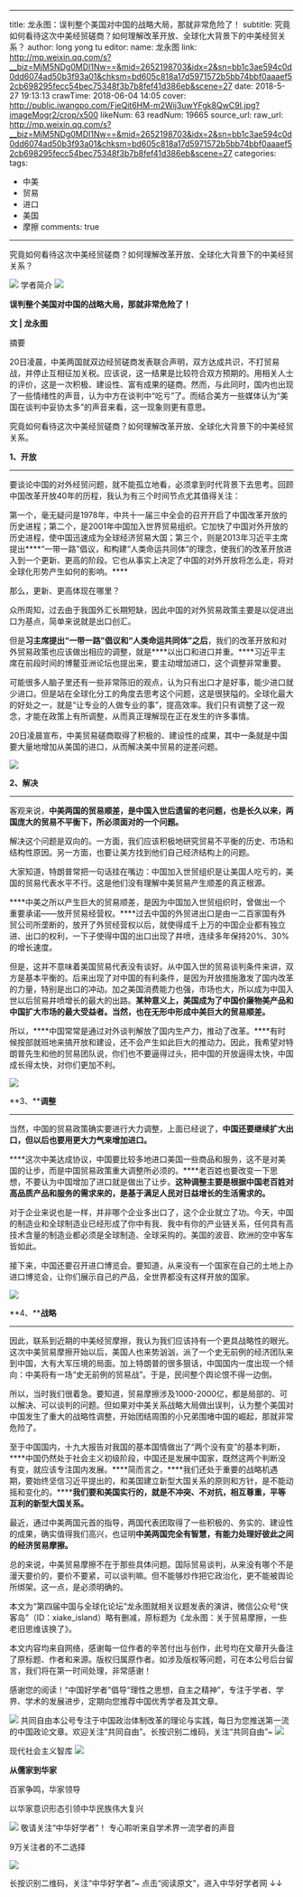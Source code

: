 
---
title: 龙永图：误判整个美国对中国的战略大局，那就非常危险了！
subtitle: 究竟如何看待这次中美经贸磋商？如何理解改革开放、全球化大背景下的中美经贸关系？
author: long yong tu
editor:
  name: 龙永图
  link: http://mp.weixin.qq.com/s?__biz=MjM5NDg0MDI1Nw==&mid=2652198703&idx=2&sn=bb1c3ae594c0d0dd6074ad50b3f93a01&chksm=bd605c818a17d5971572b5bb74bbf0aaaef52cb698295fecc54bec75348f3b7b8fef41d386eb&scene=27
date: 2018-5-27 19:13:13
crawTime: 2018-06-04 14:05
cover: http://public.iwangpo.com/FjeQit6HM-m2Wij3uwYFgk8QwC9I.jpg?imageMogr2/crop/x500
likeNum: 63
readNum: 19665
source_url: 
raw_url: http://mp.weixin.qq.com/s?__biz=MjM5NDg0MDI1Nw==&mid=2652198703&idx=2&sn=bb1c3ae594c0d0dd6074ad50b3f93a01&chksm=bd605c818a17d5971572b5bb74bbf0aaaef52cb698295fecc54bec75348f3b7b8fef41d386eb&scene=27
categories: 
tags: 
  - 中美
  - 贸易
  - 进口
  - 美国
  - 摩擦
comments: true
---
究竟如何看待这次中美经贸磋商？如何理解改革开放、全球化大背景下的中美经贸关系？
<!--more-->
![](http://public.iwangpo.com/FudmCe9IALS25d-8xnUvqzWSXTOV.jpg?imageView2/2/w/600)
学者简介
![](http://public.iwangpo.com/Ftf5wsJ0Z6x359JyQZ8lV2gmmG5z.jpg?imageView2/2/w/600)

**误判整个美国对中国的战略大局，那就非常危险了！**

**文 | 龙永图**

摘要

20日凌晨，中美两国就双边经贸磋商发表联合声明，双方达成共识，不打贸易战，并停止互相征加关税。应该说，这一结果是比较符合双方预期的。用相关人士的评价，这是一次积极、建设性、富有成果的磋商。然而，与此同时，国内也出现了一些情绪性的声音，认为中方在谈判中“吃亏”了。而结合美方一些媒体认为“美国在谈判中妥协太多”的声音来看，这一现象则更有意思。

究竟如何看待这次中美经贸磋商？如何理解改革开放、全球化大背景下的中美经贸关系。

**1、开放**

---

要谈论中国的对外经贸问题，就不能孤立地看，必须拿到时代背景下去思考。回顾中国改革开放40年的历程，我认为有三个时间节点尤其值得关注：

第一个，毫无疑问是1978年，中共十一届三中全会的召开开启了中国改革开放的历史进程；第二个，是2001年中国加入世界贸易组织。它加快了中国对外开放的历史进程，使中国迅速成为全球经济贸易大国；第三个，则是2013年习近平主席提出****“一带一路”倡议，和构建“人类命运共同体”的理念，使我们的改革开放进入到一个更新、更高的阶段。它也从事实上决定了中国的对外开放将怎么走，将对全球化形势产生如何的影响。****

那么，更新、更高体现在哪里？

众所周知，过去由于我国外汇长期短缺，因此中国的对外贸易政策主要是以促进出口为基点，简单来说就是出口创汇。

但是****习主席提出“一带一路”倡议和“人类命运共同体”之后****，我们的改革开放和对外贸易政策也应该做出相应的调整，就是****以出口和进口并重。****习近平主席在前段时间的博鳌亚洲论坛也提出来，要主动增加进口，这个调整非常重要。

可能很多人脑子里还有一些非常陈旧的观点，认为只有出口才是好事，能少进口就少进口。但是站在全球化分工的角度去思考这个问题，这是很狭隘的。全球化最大的好处之一，就是“让专业的人做专业的事”，提高效率。我们只有调整了这一观念，才能在政策上有所调整，从而真正理解现在正在发生的许多事情。

20日凌晨宣布，中美贸易磋商取得了积极的、建设性的成果，其中一条就是中国要大量地增加从美国的进口，从而解决美中贸易的逆差问题。

![](http://public.iwangpo.com/FrliGXnED0sZBtGNkBPXg0asMPmb.jpg?imageView2/2/w/600)

**2、解决**

---

客观来说，****中美两国的贸易顺差，是中国入世后遗留的老问题，也是长久以来，两国庞大的贸易不平衡下，所必须面对的一个问题。****

解决这个问题是双向的。一方面，我们应该积极地研究贸易不平衡的历史、市场和结构性原因。另一方面，也要让美方找到他们自己经济结构上的问题。

大家知道，特朗普常把一句话挂在嘴边：中国加入世贸组织是让美国人吃亏的，美国的贸易代表水平不行。这是他们没有理解中美贸易产生顺差的真正根源。

****中美之所以产生巨大的贸易顺差，是因为中国加入世贸组织时，曾做出一个重要承诺——放开贸易经营权。****过去中国的外贸进出口是由一二百家国有外贸公司所垄断的，放开了外贸经营权以后，就使得成千上万的中国企业都有独立进、出口的权利，一下子使得中国的出口出现了井喷，连续多年保持20%、30%的增长速度。

但是，这并不意味着美国贸易代表没有谈好。从中国入世的贸易谈判条件来讲，双方是基本平衡的。后来出现了对中国的有利条件，是因为开放措施激发了国内改革的力量，特别是出口的冲动。加之美国消费能力也强，市场也大，所以成为中国入世以后贸易井喷增长的最大的出路。****某种意义上，美国成为了中国价廉物美产品和中国扩大市场的最大受益者。当然，也在无形中形成中美巨大的贸易顺差。****

所以，****中国常常是通过对外谈判解放了国内生产力，推动了改革。****有时候按部就班地来搞开放和建设，还不会产生如此巨大的推动力。因此，我希望对特朗普先生和他的贸易团队说，你们也不要逼得过头，把中国的开放逼得太快，中国成长得太快，对你们更加不利。

![](http://public.iwangpo.com/FkfbvN26rXxfKYjZRiGPuhSo8s80.jpg?imageView2/2/w/600)

**3、****调整**

---

当然，中国的贸易政策确实要进行大力调整，上面已经说了，****中国还要继续扩大出口，但以后也要用更大力气来增加进口。****

****这次中美达成协议，中国要比较多地进口美国一些商品和服务，这不是对美国的让步，而是中国贸易政策重大调整所必须的。****老百姓也要改变一下思想，不要认为中国增加了进口就是做出了让步。****这种调整主要是根据中国老百姓对高品质产品和服务的需求来的，是基于满足人民对日益增长的生活需求的。****

对于企业来说也是一样，并非哪个企业多出口了，这个企业就立了功。今天，中国的制造业和全球制造业已经形成了你中有我、我中有你的产业链关系，任何具有高技术含量的制造业都必须是全球制造、全球采购的。美国的波音、欧洲的空中客车皆如此。

    

接下来，中国还要召开进口博览会。要知道，从来没有一个国家在自己的土地上办进口博览会，让你们展示自己的产品，全世界都没有这样开放的国家。

![](http://public.iwangpo.com/FiwlqDNFFPOurYVfdLqb9lN-A5D3.jpg?imageView2/2/w/600)

**4、****战略**

---

因此，联系到近期的中美经贸摩擦，我认为我们应该持有一个更具战略性的眼光。这次中美贸易摩擦开始以后，美国人也来势汹汹，派了一个史无前例的经济团队来到中国，大有大军压境的局面。加上特朗普的很多狠话，中国国内一度出现一个倾向：中美将有一场“史无前例的贸易战”。于是，民间整个舆论恨不得一边倒。

所以，当时我们很着急。要知道，贸易摩擦涉及1000-2000亿，都是局部的、可以解决、可以谈判的问题。但如果对中美关系战略大局做出误判，认为整个美国对中国发生了重大的战略性调整，开始团结周围的小兄弟围堵中国的崛起，那就非常危险了。

    

至于中国国内，十九大报告对我国的基本国情做出了“两个没有变”的基本判断，****中国仍然处于社会主义初级阶段，中国还是发展中国家，既然这两个判断没有变，就应该专注国内发展。****简而言之，****我们还处于重要的战略机遇期，要始终坚信习近平提出的，和美国建立新型大国关系的原则和方针，是不能动摇和变化的。********我们要和美国实行的，就是不冲突、不对抗，相互尊重，平等互利的新型大国关系。****

    

最近，通过中美两国元首的指导，两国代表团取得了一些积极的、务实的、建设性的成果，确实值得我们高兴，也证明****中美两国完全有智慧，有能力处理好彼此之间的经济贸易摩擦。****

总的来说，中美贸易摩擦不在于那些具体问题。国际贸易谈判，从来没有哪个不是漫天要价的，要价不要紧，可以谈判嘛。但不能够炒作把它政治化，更不能被舆论所绑架。这一点，是必须明确的。

本文为“第四届中国与全球化论坛”龙永图就相关议题发表的演讲，微信公众号“侠客岛”（ID：xiake_island）略有删减，原标题为《龙永图：关于贸易摩擦，一些老旧思维该换了》。

本文内容均来自网络，感谢每一位作者的辛苦付出与创作，此号均在文章开头备注了原标题、作者和来源。版权归属原作者。如涉及版权等问题，可在本公号后台留言，我们将在第一时间处理，非常感谢！

感谢您的阅读！“中国好学者”倡导“理性之思想，自主之精神”，专注于学者、学界、学术的发展进步，定期向您推荐中国优秀学者及其文章。

![](http://public.iwangpo.com/FvmN9h2NjFFStwk19Q3BdzkxBKy9.jpg?imageView2/2/w/600)
共同自由本公号专注于中国政治体制改革的理论与实践，每日为您推送第一流的中国政论文章。欢迎关注“共同自由”。长按识别二维码，关注“共同自由”~
![](http://public.iwangpo.com/FsotZJ2f81WxoWAZ-aohjVacwyPC.jpg?imageView2/2/w/600)

现代社会主义智库
![](http://public.iwangpo.com/FsotZJ2f81WxoWAZ-aohjVacwyPC.jpg?imageView2/2/w/600)

**从儒家到华家**

百家争鸣，华家领导

以华家意识形态引领中华民族伟大复兴

![](http://public.iwangpo.com/Fr8HAdzQxY-8x-YPqCITfzy4j5xu.jpg?imageView2/2/w/600)
敬请关注“中华好学者”！
专心聆听来自学术界一流学者的声音

9万关注者的不二选择

![](http://public.iwangpo.com/FqIqwwpm9ZIdkMLse7Q7Qal8IGed.jpg?imageView2/2/w/600)

长按识别二维码，关注“中华好学者”~
点击“阅读原文”，进入中华好学者网
↓↓
